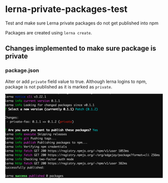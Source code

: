# lerna-private-packages-test
Test and make sure Lerna private packages do not get published into npm

Packages are created using `lerna create`.

## Changes implemented to make sure package is private

### package.json

Alter or add `private` field value to true. Although lerna logins to npm, package is not published as it is marked as `private`.

![](./screenshots/private.png)
